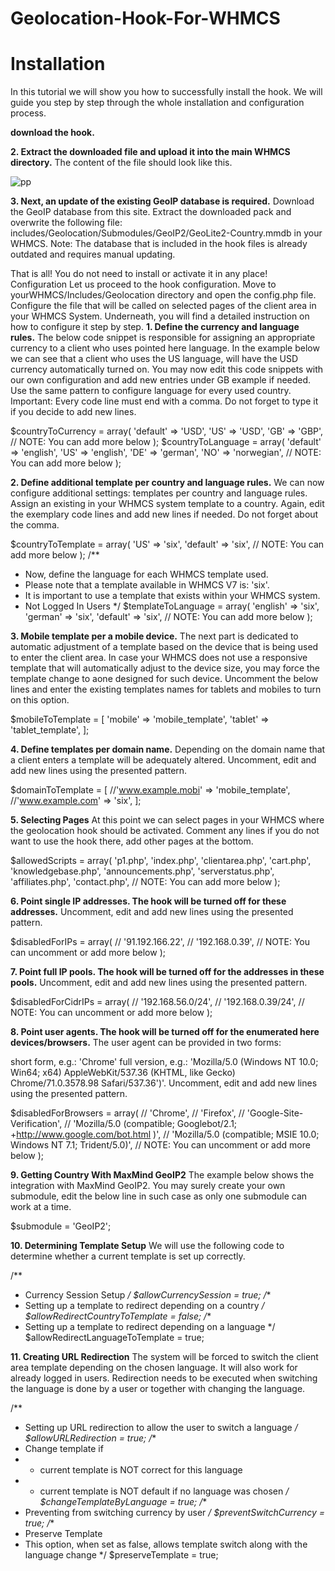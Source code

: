 # Geolocation-Hook-For-WHMCS
# Installation
In this tutorial we will show you how to successfully install the hook.
We will guide you step by step through the whole installation and configuration process.


**download the hook.**

**2. Extract the downloaded file and upload it into the main WHMCS directory.**
The content of the file should look like this.

![pp](https://github.com/user-attachments/assets/a04bd615-a05c-4ead-8292-b339dc07f834)

**3. Next, an update of the existing GeoIP database is required.**
Download the GeoIP database from this site.
Extract the downloaded pack and overwrite the following file: includes/Geolocation/Submodules/GeoIP2/GeoLite2-Country.mmdb in your WHMCS.
Note: The database that is included in the hook files is already outdated and requires manual updating.

That is all! You do not need to install or activate it in any place!
Configuration
Let us proceed to the hook configuration. Move to yourWHMCS/Includes/Geolocation directory and open the config.php file.
Configure the file that will be called on selected pages of the client area in your WHMCS System. Underneath, you will find a detailed instruction on how to configure it step by step.
**1. Define the currency and language rules.**
The below code snippet is responsible for assigning an appropriate currency to a client who uses pointed here language.
In the example below we can see that a client who uses the US language, will have the USD currency automatically turned on.
You may now edit this code snippets with our own configuration and add new entries under GB example if needed.
Use the same pattern to configure language for every used country.
Important: Every code line must end with a comma. Do not forget to type it if you decide to add new lines.


 $countryToCurrency = array(
   'default' => 'USD',
   'US'      => 'USD',
   'GB'      => 'GBP',
   // NOTE: You can add more below
 );
 $countryToLanguage = array(
   'default' => 'english',
   'US'    => 'english',
   'DE'    => 'german',
   'NO'    => 'norwegian',
   // NOTE: You can add more below
 );

**2. Define additional template per country and language rules.**
We can now configure additional settings: templates per country and language rules. Assign an existing in your WHMCS system template to a country.
Again, edit the exemplary code lines and add new lines if needed. Do not forget about the comma.


 $countryToTemplate = array(
   'US'  => 'six',
   'default' => 'six',
   // NOTE: You can add more below
 );
 /**
* Now, define the language for each WHMCS template used.
* Please note that a template available in WHMCS V7 is: 'six'.
* It is important to use a template that exists within your WHMCS system.
* Not Logged In Users 
*/
$templateToLanguage = array(
   'english' => 'six',
   'german'  => 'six',
   'default' => 'six',
       // NOTE: You can add more below
);

**3. Mobile template per a mobile device.**
The next part is dedicated to automatic adjustment of a template based on the device that is being used to enter the client area.
In case your WHMCS does not use a responsive template that will automatically adjust to the device size, you may force the template change to aone designed for such device.
Uncomment the below lines and enter the existing templates names for tablets and mobiles to turn on this option.


$mobileToTemplate = [
   'mobile' => 'mobile_template',
   'tablet' => 'tablet_template',
];

**4. Define templates per domain name.**
Depending on the domain name that a client enters a template will be adequately altered. Uncomment, edit and add new lines using the presented pattern.


$domainToTemplate = [
   //'www.example.mobi' => 'mobile_template',
   //'www.example.com' => 'six',
];

**5. Selecting Pages**
At this point we can select pages in your WHMCS where the geolocation hook should be activated.
Comment any lines if you do not want to use the hook there, add other pages at the bottom.


 $allowedScripts = array(
   'p1.php',
   'index.php',
   'clientarea.php',
   'cart.php',
   'knowledgebase.php',
   'announcements.php',
   'serverstatus.php',
   'affiliates.php',
   'contact.php',
   // NOTE: You can add more below
 );

**6. Point single IP addresses. The hook will be turned off for these addresses.**
Uncomment, edit and add new lines using the presented pattern.


$disabledForIPs = array(
//    '91.192.166.22',
//    '192.168.0.39',
       // NOTE: You can uncomment or add more below
);

**7. Point full IP pools. The hook will be turned off for the addresses in these pools.**
Uncomment, edit and add new lines using the presented pattern.

$disabledForCidrIPs = array(
//    '192.168.56.0/24',
//    '192.168.0.39/24',
//        NOTE: You can uncomment or add more below
);

**8. Point user agents. The hook will be turned off for the enumerated here devices/browsers.**
The user agent can be provided in two forms:

short form, e.g.: 'Chrome'
full version, e.g.: 'Mozilla/5.0 (Windows NT 10.0; Win64; x64) AppleWebKit/537.36 (KHTML, like Gecko) Chrome/71.0.3578.98 Safari/537.36')'.
Uncomment, edit and add new lines using the presented pattern.


$disabledForBrowsers = array(
//    'Chrome',
//    'Firefox',
//    'Google-Site-Verification',
//    'Mozilla/5.0 (compatible; Googlebot/2.1; +http://www.google.com/bot.html )',
//    'Mozilla/5.0 (compatible; MSIE 10.0; Windows NT 7.1; Trident/5.0)',
//     NOTE: You can uncomment or add more below
);

**9. Getting Country With MaxMind GeoIP2**
The example below shows the integration with MaxMind GeoIP2.
You may surely create your own submodule, edit the below line in such case as only one submodule can work at a time.


 $submodule = 'GeoIP2';

**10. Determining Template Setup**
We will use the following code to determine whether a current template is set up correctly.


 /**
* Currency Session Setup
*/
 $allowCurrencySession = true;
 /**
* Setting up a template to redirect depending on a country
*/
 $allowRedirectCountryToTemplate = false;
 /**
* Setting up a template to redirect depending on a language
*/
 $allowRedirectLanguageToTemplate = true;

**11. Creating URL Redirection**
The system will be forced to switch the client area template depending on the chosen language. It will also work for already logged in users.
Redirection needs to be executed when switching the language is done by a user or together with changing the language.


 /**
* Setting up URL redirection to allow the user to switch a language
*/
 $allowURLRedirection = true;
 /**
* Change template if
* - current template is NOT correct for this language
* - current template is NOT default if no language was chosen
*/
 $changeTemplateByLanguage = true;
 /**
* Preventing from switching currency by user
*/
 $preventSwitchCurrency = true;
 /**
* Preserve Template
* This option, when set as false, allows template switch along with the language change
*/
 $preserveTemplate = true;
